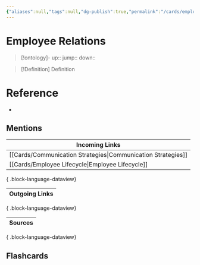 ```yaml
---
{"aliases":null,"tags":null,"dg-publish":true,"permalink":"/cards/employee-relations/","dgPassFrontmatter":true}
---
```


# Employee Relations

> [!ontology]-
> up:: 
> jump:: 
> down:: 

> [!Definition] Definition
> 

# Reference
- 

## Mentions

| Incoming Links                                                  |
| --------------------------------------------------------------- |
| [[Cards/Communication Strategies\|Communication Strategies]] |
| [[Cards/Employee Lifecycle\|Employee Lifecycle]]             |

{ .block-language-dataview}

| Outgoing Links |
| -------------- |

{ .block-language-dataview}

| Sources |
| ------- |

{ .block-language-dataview}

## Flashcards 
